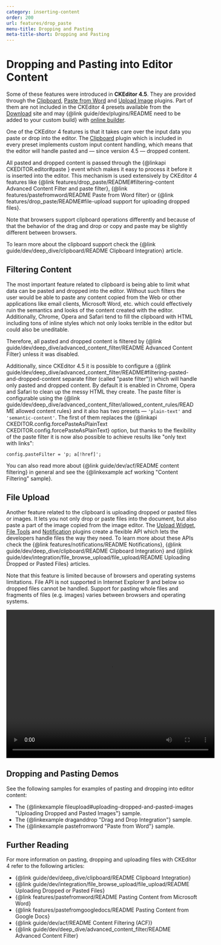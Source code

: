 ```yaml
---
category: inserting-content
order: 200
url: features/drop_paste
menu-title: Dropping and Pasting
meta-title-short: Dropping and Pasting
---
```


<!--
Copyright (c) 2003-2021, CKSource - Frederico Knabben. All rights reserved.
For licensing, see LICENSE.md.
-->

# Dropping and Pasting into Editor Content

<info-box info="">
	Some of these features were introduced in <strong>CKEditor 4.5</strong>. They are provided through the <a href="https://ckeditor.com/cke4/addon/clipboard">Clipboard</a>, <a href="https://ckeditor.com/cke4/addon/pastefromword">Paste from Word</a> and <a href="https://ckeditor.com/cke4/addon/uploadimage">Upload Image</a> plugins. Part of them are not included in the CKEditor 4 presets available from the <a href="https://ckeditor.com/ckeditor-4/download/">Download</a> site and may {@link guide/dev/plugins/README need to be added to your custom build} with <a href="https://ckeditor.com/cke4/builder">online builder</a>.
</info-box>

One of the CKEditor 4 features is that it takes care over the input data you paste or drop into the editor. The [Clipboard](https://ckeditor.com/cke4/addon/clipboard) plugin which is included in every preset implements custom input content handling, which means that the editor will handle pasted and &mdash; since version 4.5 &mdash; dropped content.

All pasted and dropped content is passed through the {@linkapi CKEDITOR.editor#paste } event which makes it easy to process it before it is inserted into the editor. This mechanism is used extensively by CKEditor 4 features like {@link features/drop_paste/README#filtering-content Advanced Content Filter and paste filter}, {@link features/pastefromword/README Paste from Word filter} or {@link features/drop_paste/README#file-upload support for uploading dropped files}.

Note that browsers support clipboard operations differently and because of that the behavior of the drag and drop or copy and paste may be slightly different between browsers.

To learn more about the clipboard support check the {@link guide/dev/deep_dive/clipboard/README Clipboard Integration} article.

## Filtering Content

The most important feature related to clipboard is being able to limit what data can be pasted and dropped into the editor. Without such filters the user would be able to paste any content copied from the Web or other applications like email clients, Microsoft Word, etc. which could effectively ruin the semantics and looks of the content created with the editor. Additionally, Chrome, Opera and Safari tend to fill the clipboard with HTML including tons of inline styles which not only looks terrible in the editor but could also be uneditable.

Therefore, all pasted and dropped content is filtered by {@link guide/dev/deep_dive/advanced_content_filter/README Advanced Content Filter} unless it was disabled.

Additionally, since CKEditor 4.5 it is possible to configure a {@link guide/dev/deep_dive/advanced_content_filter/README#filtering-pasted-and-dropped-content separate filter (called "paste filter")} which will handle only pasted and dropped content. By default it is enabled in Chrome, Opera and Safari to clean up the messy HTML they create. The paste filter is configurable using the {@link guide/dev/deep_dive/advanced_content_filter/allowed_content_rules/README allowed content rules} and it also has two presets &mdash; `'plain-text'` and `'semantic-content'`. The first of them replaces the {@linkapi CKEDITOR.config.forcePasteAsPlainText CKEDITOR.config.forcePasteAsPlainText} option, but thanks to the flexibility of the paste filter it is now also possible to achieve results like "only text with links":

    config.pasteFilter = 'p; a[!href]';

You can also read more about {@link guide/dev/acf/README content filtering} in general and see the {@linkexample acf working "Content Filtering" sample}.

## File Upload

Another feature related to the clipboard is uploading dropped or pasted files or images. It lets you not only drop or paste files into the document, but also paste a part of the image copied from the image editor. The [Upload Widget](https://ckeditor.com/cke4/addon/uploadwidget), [File Tools](https://ckeditor.com/cke4/addon/filetools) and [Notification](https://ckeditor.com/cke4/addon/notification) plugins create a flexible API which lets the developers handle files the way they need. To learn more about these APIs check the {@link features/notifications/README Notifications}, {@link guide/dev/deep_dive/clipboard/README Clipboard Integration} and {@link guide/dev/integration/file_browse_upload/file_upload/README Uploading Dropped or Pasted Files} articles.

Note that this feature is limited because of browsers and operating systems limitations. File API is not supported in Internet Explorer 9 and below so dropped files cannot be handled. Support for pasting whole files and fragments of files (e.g. images) varies between browsers and operating systems.

<video width="550" height="391" controls>
	<source src="%BASE_PATH%/assets/upload.mp4" type="video/mp4"/>
</video>

## Dropping and Pasting Demos

See the following samples for examples of pasting and dropping into editor content:

-   The {@linkexample fileupload#uploading-dropped-and-pasted-images "Uploading Dropped and Pasted Images"} sample.
-   The {@linkexample draganddrop "Drag and Drop Integration"} sample.
-   The {@linkexample pastefromword "Paste from Word"} sample.

## Further Reading

For more information on pasting, dropping and uploading files with CKEditor 4 refer to the following articles:

-   {@link guide/dev/deep_dive/clipboard/README Clipboard Integration}
-   {@link guide/dev/integration/file_browse_upload/file_upload/README Uploading Dropped or Pasted Files}
-   {@link features/pastefromword/README Pasting Content from Microsoft Word}
-   {@link features/pastefromgoogledocs/README Pasting Content from Google Docs}
-   {@link guide/dev/acf/README Content Filtering (ACF)}
-   {@link guide/dev/deep_dive/advanced_content_filter/README Advanced Content Filter}

